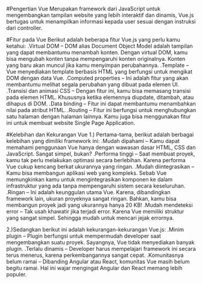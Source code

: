 #Pengertian Vue
Merupakan framework dari JavaScript untuk mengembangkan tampilan website yang lebih interaktif dan dinamis, Vue.js bertugas untuk menampilkan informasi kepada user sesuai dengan instruksi dari controller.

#Fitur pada Vue
Berikut adalah beberapa fitur Vue.js yang perlu kamu ketahui:
.Virtual DOM – DOM alias Document Object Model adalah tampilan yang dapat membantumu menambah konten. Dengan virtual DOM, kamu bisa mengubah konten tanpa mempengaruhi konten originalnya. Konten yang baru akan muncul jika kamu menyimpan perubahannya.
.Template – Vue menyediakan template berbasis HTML yang berfungsi untuk mengikat DOM dengan data Vue.
.Computed properties – Ini adalah fitur yang akan membantumu melihat segala perubahan yang dibuat pada elemen UI.
.Transisi dan animasi CSS – Dengan fitur ini, kamu bisa memasang transisi pada elemen HTML. Khususnya ketika elemennya diupdate, ditambah, atau dihapus di DOM.
.Data binding – Fitur ini dapat membantumu menambahkan nilai pada atribut HTML. 
.Routing – Fitur ini berfungsi untuk menghubungkan satu halaman dengan halaman lainnya. Kamu juga bisa menggunakan fitur ini untuk membuat website Single Page Application.

#Kelebihan dan Kekurangan Vue
1.) Pertama-tama, berikut adalah berbagai kelebihan yang dimiliki framework ini:
.Mudah dipahami – Kamu dapat memahami penggunaan Vue hanya dengan wawasan dasar HTML, CSS dan JavaScript. Sangat simpel, bukan?
.Performa tinggi – Saat membuat proyek, kamu tak perlu melakukan optimasi secara berlebihan. Karena performa Vue cukup kencang berkat ukurannya yang ringan.
.Mudah diintegrasikan – Kamu bisa membangun aplikasi web yang kompleks. Sebab Vue memungkinkan kamu untuk mengintegrasikan komponen ke dalam infrastruktur yang ada tanpa mempengaruhi sistem secara keseluruhan.
.Ringan – Ini adalah keunggulan utama Vue. Karena, dibandingkan framework lain, ukuran proyeknya sangat ringan. Bahkan, kamu bisa membangun proyek jadi yang ukurannya hanya 20 KB!
.Mudah mendeteksi error – Tak usah khawatir jika terjadi error. Karena Vue memiliki struktur yang sangat simpel. Sehingga mudah untuk mencari jejak errornya.

2.)Sedangkan berikut ini adalah kekurangan-kekurangan Vue.js:
.Minim plugin – Plugin berfungsi untuk mempermudah developer saat mengembangkan suatu proyek. Sayangnya, Vue tidak menyediakan banyak plugin.
.Terlalu dinamis – Developer harus mempelajari framework ini secara terus menerus, karena perkembangannya sangat cepat.
.Komunitasnya belum ramai – Dibanding Angular atau React, komunitas Vue masih belum begitu ramai. Hal ini wajar mengingat Angular dan React memang lebih populer.
